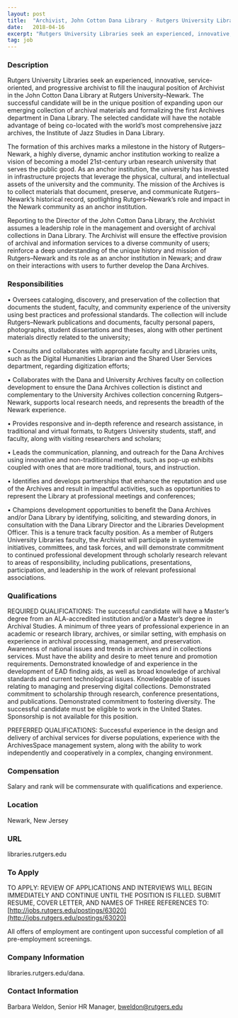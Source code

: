```yaml
---
layout: post
title:  "Archivist, John Cotton Dana Library - Rutgers University Libraries"
date:   2018-04-16
excerpt: "Rutgers University Libraries seek an experienced, innovative, service-oriented, and progressive archivist to fill the inaugural position of Archivist in the John Cotton Dana Library at Rutgers University–Newark. The successful candidate will be in the unique position of expanding upon our emerging collection of archival materials and formalizing the first Archives..."
tag: job
---
```


### Description   

Rutgers University Libraries seek an experienced, innovative, service-oriented, and progressive archivist to fill the inaugural position of Archivist in the John Cotton Dana Library at Rutgers University–Newark. The successful candidate will be in the unique position of expanding upon our emerging collection of archival materials and formalizing the first Archives department in Dana Library. The selected candidate will have the notable advantage of being co-located with the world’s most comprehensive jazz archives, the Institute of Jazz Studies in Dana Library. 

The formation of this archives marks a milestone in the history of Rutgers–Newark, a highly diverse, dynamic anchor institution working to realize a vision of becoming a model 21st-century urban research university that serves the public good. As an anchor institution, the university has invested in infrastructure projects that leverage the physical, cultural, and intellectual assets of the university and the community. The mission of the Archives is to collect materials that document, preserve, and communicate Rutgers–Newark’s historical record, spotlighting Rutgers–Newark’s role and impact in the Newark community as an anchor institution. 

Reporting to the Director of the John Cotton Dana Library, the Archivist assumes a leadership role in the management and oversight of archival collections in Dana Library. The Archivist will ensure the effective provision of archival and information services to a diverse community of users; reinforce a deep understanding of the unique history and mission of Rutgers–Newark and its role as an anchor institution in Newark; and draw on their interactions with users to further develop the Dana Archives.



### Responsibilities   


• 	Oversees cataloging, discovery, and preservation of the collection that documents the student, faculty, and community experience of the university using best practices and professional standards. The collection will include Rutgers–Newark publications and documents, faculty personal papers, photographs, student dissertations and theses, along with other pertinent materials directly related to the university; 

• 	Consults and collaborates with appropriate faculty and Libraries units, such as the Digital Humanities Librarian and the Shared User Services department, regarding digitization efforts;

• 	Collaborates with the Dana and University Archives faculty on collection development to ensure the Dana Archives collection is distinct and complementary to the University Archives collection concerning Rutgers–Newark, supports local research needs, and represents the breadth of the Newark experience. 

• 	Provides responsive and in-depth reference and research assistance, in traditional and virtual formats, to Rutgers University students, staff, and faculty, along with visiting researchers and scholars;

• 	Leads the communication, planning, and outreach for the Dana Archives using innovative and non-traditional methods, such as pop-up exhibits coupled with ones that are more traditional, tours, and instruction. 

• 	Identifies and develops partnerships that enhance the reputation and use of the Archives and result in impactful activities, such as opportunities to represent the Library at professional meetings and conferences; 

• 	Champions development opportunities to benefit the Dana Archives and/or Dana Library by identifying, soliciting, and stewarding donors, in consultation with the Dana Library Director and the Libraries Development Officer.
This is a tenure track faculty position. As a member of Rutgers University Libraries faculty, the Archivist will participate in systemwide initiatives, committees, and task forces, and will demonstrate commitment to continued professional development through scholarly research relevant to areas of responsibility, including publications, presentations, participation, and leadership in the work of relevant professional associations.



### Qualifications   

REQUIRED QUALIFICATIONS: The successful candidate will have a Master’s degree from an ALA-accredited institution and/or a Master’s degree in Archival Studies. A minimum of three years of professional experience in an academic or research library, archives, or similar setting, with emphasis on experience in archival processing, management, and preservation. Awareness of national issues and trends in archives and in collections services. Must have the ability and desire to meet tenure and promotion requirements. Demonstrated knowledge of and experience in the development of EAD finding aids, as well as broad knowledge of archival standards and current technological issues. Knowledgeable of issues relating to managing and preserving digital collections. Demonstrated commitment to scholarship through research, conference presentations, and publications. Demonstrated commitment to fostering diversity. The successful candidate must be eligible to work in the United States. Sponsorship is not available for this position.

PREFERRED QUALIFICATIONS: Successful experience in the design and delivery of archival services for diverse populations, experience with the ArchivesSpace management system, along with the ability to work independently and cooperatively in a complex, changing environment.



### Compensation   

Salary and rank will be commensurate with qualifications and experience.


### Location   

Newark, New Jersey


### URL   

libraries.rutgers.edu

### To Apply   

TO APPLY:  REVIEW OF APPLICATIONS AND INTERVIEWS WILL BEGIN IMMEDIATELY AND CONTINUE UNTIL THE POSITION IS FILLED. SUBMIT RESUME, COVER LETTER, AND NAMES OF THREE REFERENCES TO:  [http://jobs.rutgers.edu/postings/63020](http://jobs.rutgers.edu/postings/63020)

All offers of employment are contingent upon successful completion of all pre-employment screenings.



### Company Information   

libraries.rutgers.edu/dana.


### Contact Information   

Barbara Weldon, Senior HR Manager, bweldon@rutgers.edu

